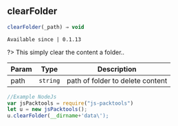 ## clearFolder

```javascript
clearFolder(_path) ⇒ void
```

`Available since | 0.1.13`

?> This simply clear the content a folder..

| Param | Type | Description |
| --- | --- | --- |
| path | <code>string</code> | path of folder to delete content |

```js
//Example NodeJs
var jsPacktools = require("js-packtools")
let u = new jsPacktools();
u.clearFolder(__dirname+'data\');
```